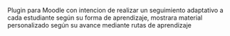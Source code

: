 Plugin para Moodle con intencion de realizar un seguimiento adaptativo a cada estudiante según su forma de aprendizaje, mostrara material personalizado según su avance mediante rutas de aprendizaje
